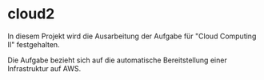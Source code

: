 # cloud2
In diesem Projekt wird die Ausarbeitung der Aufgabe für "Cloud Computing II" festgehalten.

Die Aufgabe bezieht sich auf die automatische Bereitstellung einer Infrastruktur auf AWS.
